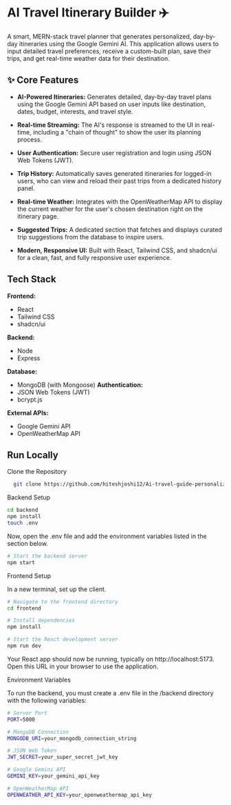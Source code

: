 # AI Travel Itinerary Builder ✈️

A smart, MERN-stack travel planner that generates personalized, day-by-day itineraries using the Google Gemini AI. This application allows users to input detailed travel preferences, receive a custom-built plan, save their trips, and get real-time weather data for their destination.


## ✨ Core Features

- **AI-Powered Itineraries:** Generates detailed, day-by-day travel plans using the Google Gemini API based on user inputs like destination, dates, budget, interests, and travel style.

- **Real-time Streaming:** The AI's response is streamed to the UI in real-time, including a "chain of thought" to show the user its planning process.

- **User Authentication:** Secure user registration and login using JSON Web Tokens (JWT).

- **Trip History:** Automatically saves generated itineraries for logged-in users, who can view and reload their past trips from a dedicated history panel.

- **Real-time Weather:** Integrates with the OpenWeatherMap API to display the current weather for the user's chosen destination right on the itinerary page.

- **Suggested Trips:** A dedicated section that fetches and displays curated trip suggestions from the database to inspire users.

- **Modern, Responsive UI:** Built with React, Tailwind CSS, and shadcn/ui for a clean, fast, and fully responsive user experience.


## Tech Stack

**Frontend:** 
- React
- Tailwind CSS
- shadcn/ui

**Backend:** 
- Node
- Express

**Database:**
- MongoDB (with Mongoose)
**Authentication:**
- JSON Web Tokens (JWT)
- bcrypt.js

**External APIs:**
- Google Gemini API
- OpenWeatherMap API


## Run Locally

Clone the Repository

```bash
  git clone https://github.com/hiteshjoshi12/Ai-travel-guide-personalized-tour-planner
```

Backend Setup

```bash
cd backend
npm install
touch .env
```
Now, open the .env file and add the environment variables listed in the section below.
 
 ```bash 
 # Start the backend server
npm start
```

Frontend Setup

In a new terminal, set up the client.

```bash
# Navigate to the frontend directory
cd frontend

# Install dependencies
npm install

# Start the React development server
npm run dev
```

Your React app should now be running, typically on http://localhost:5173. Open this URL in your browser to use the application.

 Environment Variables

 To run the backend, you must create a .env file in the /backend directory with the following variables:
```bash
# Server Port
PORT=5000

# MongoDB Connection
MONGODB_URI=your_mongodb_connection_string

# JSON Web Token
JWT_SECRET=your_super_secret_jwt_key

# Google Gemini API
GEMINI_KEY=your_gemini_api_key

# OpenWeatherMap API
OPENWEATHER_API_KEY=your_openweathermap_api_key
```

